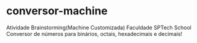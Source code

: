 # conversor-machine
Atividade Brainstorming(Machine Customizada)
Faculdade SPTech School
Conversor de números para binários, octais, hexadecimais e decimais! 
